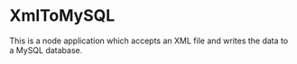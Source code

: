 XmlToMySQL
==========

This is a node application which accepts an XML file and writes the data to a MySQL database.
